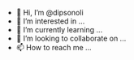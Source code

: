 - 👋 Hi, I’m @dipsonoli
- 👀 I’m interested in ...
- 🌱 I’m currently learning ...
- 💞️ I’m looking to collaborate on ...
- 📫 How to reach me ...

<!---
dipsonoli/dipsonoli is a ✨ special ✨ repository because its `README.md` (this file) appears on your GitHub profile.
You can click the Preview link to take a look at your changes.
--->
